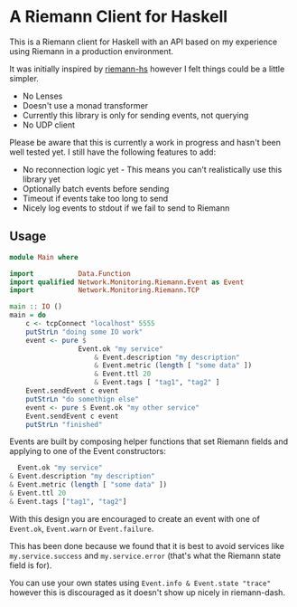 # A Riemann Client for Haskell

This is a Riemann client for Haskell with an API based on my experience using Riemann in a production environment.

It was initially inspired by [riemann-hs](https://github.com/tel/riemann-hs) however I felt things could be a little simpler.

* No Lenses
* Doesn't use a monad transformer
* Currently this library is only for sending events, not querying
* No UDP client

Please be aware that this is currently a work in progress and hasn't been well tested yet. I still have the following features to add:

* No reconnection logic yet - This means you can't realistically use this library yet
* Optionally batch events before sending
* Timeout if events take too long to send
* Nicely log events to stdout if we fail to send to Riemann

## Usage

```haskell
module Main where

import           Data.Function
import qualified Network.Monitoring.Riemann.Event as Event
import           Network.Monitoring.Riemann.TCP

main :: IO ()
main = do
    c <- tcpConnect "localhost" 5555
    putStrLn "doing some IO work"
    event <- pure $
                 Event.ok "my service"
                     & Event.description "my description"
                     & Event.metric (length [ "some data" ])
                     & Event.ttl 20
                     & Event.tags [ "tag1", "tag2" ]
    Event.sendEvent c event
    putStrLn "do somethign else"
    event <- pure $ Event.ok "my other service"
    Event.sendEvent c event
    putStrLn "finished"
```

Events are built by composing helper functions that set Riemann fields and applying to one of the Event constructors:

```haskell
  Event.ok "my service"
& Event.description "my description" 
& Event.metric (length [ "some data" ]) 
& Event.ttl 20 
& Event.tags ["tag1", "tag2"] 
```

With this design you are encouraged to create an event with one of `Event.ok`, `Event.warn` or `Event.failure`.

This has been done because we found that it is best to avoid services like `my.service.success` and `my.service.error` (that's what the Riemann state field is for).

You can use your own states using `Event.info & Event.state "trace"` however this is discouraged as it doesn't show up nicely in riemann-dash.
